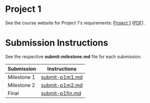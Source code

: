 # Project 1

See the course website for Project 1's requirements: [Project 1](https://github.coecis.cornell.edu/info2300-sp2019/info2300-sp2019-website/blob/master/assignments/project-1/project-1.md) ([PDF](https://github.coecis.cornell.edu/info2300-sp2019/info2300-sp2019-website/blob/master/assignments/project-1/project-1.pdf)).

# Submission Instructions

See the respective **submit-_milestone_.md** file for each submission.

| Submission  | Instructions                       |
| ----------- | ---------------------------------- |
| Milestone 1 | [submit-p1m1.md](submit-p1m1.md)   |
| Milestone 2 | [submit-p1m2.md](submit-p1m2.md)   |
| Final       | [submit-p1fin.md](submit-p1fin.md) |
